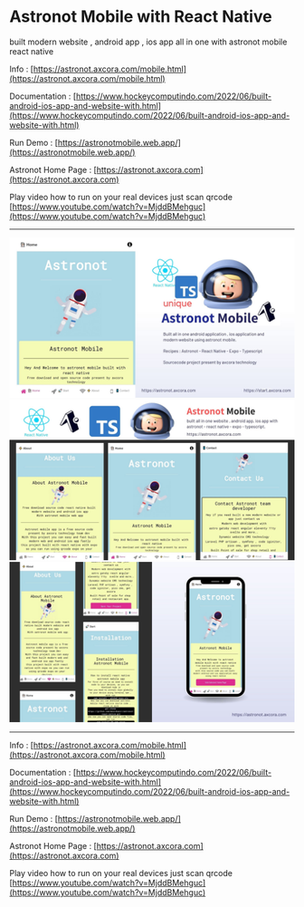 # Astronot Mobile with React Native

built modern website , android app , ios app all in one with astronot mobile react native

Info : [https://astronot.axcora.com/mobile.html](https://astronot.axcora.com/mobile.html)

Documentation : [https://www.hockeycomputindo.com/2022/06/built-android-ios-app-and-website-with.html](https://www.hockeycomputindo.com/2022/06/built-android-ios-app-and-website-with.html)

Run Demo : [https://astronotmobile.web.app/](https://astronotmobile.web.app/)

Astronot Home Page : [https://astronot.axcora.com](https://astronot.axcora.com)

Play video how to run on your real devices just scan qrcode [https://www.youtube.com/watch?v=MjddBMehguc](https://www.youtube.com/watch?v=MjddBMehguc)

-----------------------

![free download sourcecode react native built website android app ios app all in one with astronot mobile](astronotmobile1.jpg)
![free download sourcecode react native built website android app ios app all in one with astronot mobile](astronotmobile2.jpg)
![free download sourcecode react native built website android app ios app all in one with astronot mobile](astronotmobile3.jpg)

-----------------------

Info : [https://astronot.axcora.com/mobile.html](https://astronot.axcora.com/mobile.html)

Documentation : [https://www.hockeycomputindo.com/2022/06/built-android-ios-app-and-website-with.html](https://www.hockeycomputindo.com/2022/06/built-android-ios-app-and-website-with.html)

Run Demo : [https://astronotmobile.web.app/](https://astronotmobile.web.app/)

Astronot Home Page : [https://astronot.axcora.com](https://astronot.axcora.com)


Play video how to run on your real devices just scan qrcode [https://www.youtube.com/watch?v=MjddBMehguc](https://www.youtube.com/watch?v=MjddBMehguc)
